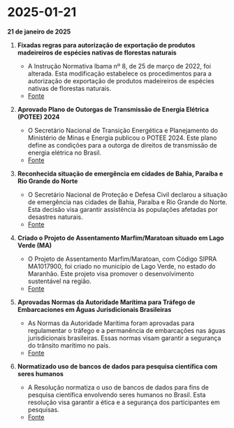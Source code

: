 # 2025-01-21

**21 de janeiro de 2025**

1. **Fixadas regras para autorização de exportação de produtos madeireiros de espécies nativas de florestas naturais**
   - A Instrução Normativa Ibama nº 8, de 25 de março de 2022, foi alterada. Esta modificação estabelece os procedimentos para a autorização de exportação de produtos madeireiros de espécies nativas de florestas naturais.
   - [Fonte](https://www.in.gov.br/web/dou/-/instrucao-normativa-ibama-n-2-de-20-de-janeiro-de-2025-607977028)

2. **Aprovado Plano de Outorgas de Transmissão de Energia Elétrica (POTEE) 2024**
   - O Secretário Nacional de Transição Energética e Planejamento do Ministério de Minas e Energia publicou o POTEE 2024. Este plano define as condições para a outorga de direitos de transmissão de energia elétrica no Brasil.
   - [Fonte](https://www.in.gov.br/web/dou/-/portaria-sntep/mme-n-2.891-de-20-de-janeiro-de-2025-607975514)

3. **Reconhecida situação de emergência em cidades de Bahia, Paraíba e Rio Grande do Norte**
   - O Secretário Nacional de Proteção e Defesa Civil declarou a situação de emergência nas cidades de Bahia, Paraíba e Rio Grande do Norte. Esta decisão visa garantir assistência às populações afetadas por desastres naturais.
   - [Fonte](https://www.in.gov.br/web/dou/-/portaria-n-121-de-20-de-janeiro-de-2025-607992440)

4. **Criado o Projeto de Assentamento Marfim/Maratoan situado em Lago Verde (MA)**
   - O Projeto de Assentamento Marfim/Maratoan, com Código SIPRA MA1017900, foi criado no município de Lago Verde, no estado do Maranhão. Este projeto visa promover o desenvolvimento sustentável na região.
   - [Fonte](https://www.in.gov.br/web/dou/-/portaria-n-956-de-16-de-janeiro-de-2025-607972628)

5. **Aprovadas Normas da Autoridade Marítima para Tráfego de Embarcaciones em Águas Jurisdicionais Brasileiras**
   - As Normas da Autoridade Marítima foram aprovadas para regulamentar o tráfego e a permanência de embarcações nas águas jurisdicionais brasileiras. Essas normas visam garantir a segurança do trânsito marítimo no país.
   - [Fonte](https://www.in.gov.br/web/dou/-/portaria-dpc/dgn/mb-n-163-de-15-de-janeiro-de-2025-607989610)

6. **Normatizado uso de bancos de dados para pesquisa científica com seres humanos**
   - A Resolução normatiza o uso de bancos de dados para fins de pesquisa científica envolvendo seres humanos no Brasil. Esta resolução visa garantir a ética e a segurança dos participantes em pesquisas.
   - [Fonte](https://www.in.gov.br/web/dou/-/resolucao-n-738-de-7-de-novembro-de-2024-607982182)